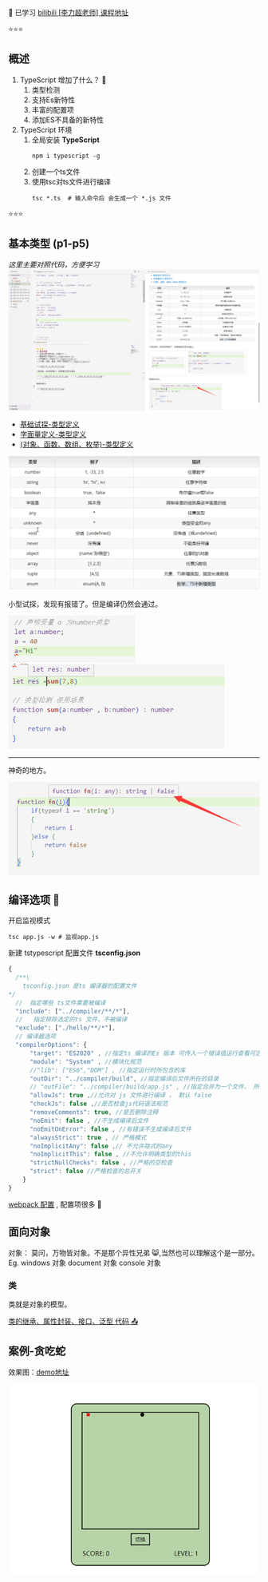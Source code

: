 :1234: 已学习 [bilibili [李力超老师] 课程地址](https://www.bilibili.com/video/BV1Xy4y1v7S2?p=1)

⭐⭐⭐
## 概述
1. TypeScript 增加了什么？ 🔰
   1. 类型检测
   2. 支持Es新特性
   3. 丰富的配置项
   4. 添加ES不具备的新特性
2. TypeScript 环境
   1. 全局安装 **TypeScript**
        ```**shell**
        npm i typescript -g
        ```
   2. 创建一个ts文件
   3. 使用tsc对ts文件进行编译
        ```shell
        tsc *.ts  # 输入命令后 会生成一个 *.js 文件
        ```
⭐⭐⭐
## 基本类型 (p1-p5)
<i>这里主要对照代码，方便学习</i>
![](2022-07-21-00-33-08.png)
+ [基础试探-类型定义](./begin/basic.ts)
+ [字面量定义-类型定义](./begin/2_type.ts)
+ [(对象、函数、数组、枚举)-类型定义](./begin/2_type.ts)

![](2022-07-21-00-10-39.png)

小型试探，发现有报错了。但是编译仍然会通过。

![](./2022-07-20-23-29-11.png)
![](./2022-07-20-23-39-29.png)
****
神奇的地方。

![](2022-07-20-23-59-47.png)
 
## 编译选项 🎰
开启监视模式
```shell
tsc app.js -w # 监视app.js
```
新建 tstypescript 配置文件 **tsconfig.json**
```ts
{
  /**\
    tsconfig.json 是ts 编译器的配置文件
*/
  //  指定哪些 ts文件需要被编译
  "include": ["../compiler/**/*"],
  //   指定排除选定的ts 文件，不被编译
  "exclude": ["./hello/**/*"],
  // 编译器选项
  "compilerOptions": {
      "target": "ES2020" , //指定ts 编译的Es 版本 可传入一个错误值运行查看可选版本
      "module": "System" , //模块化规范
      //"lib": ["ES6","DOM"] , //指定运行时所包含的库
      "outDir": "../compiler/build", //指定编译后文件所在的目录
      // "outFile": "../compiler/build/app.js" , //指定合并为一个文件， 所有全局作用域中代码会合并到同一个文件
      "allowJs": true ,//允许对 js 文件进行编译 ， 默认 false
      "checkJs": false ,//是否检查js代码语法规范
      "removeComments": true, //是否删除注释
      "noEmit": false , //不生成编译后文件
      "noEmitOnError": false , //有错误不生成编译后文件
      "alwaysStrict": true , // 严格模式
      "noImplicitAny": false ,// 不允许隐式的any
      "noImplicitThis": false , //不允许明确类型的this
      "strictNullChecks": false , //严格的空检查
      "strict": false //严格检查的总开关
    }
}
```

[webpack 配置](./webpack-pro/webpack.config.js) , 配置项很多 🍈

## 面向对象
对象： 莫问，万物皆对象。不是那个异性兄弟 😸,当然也可以理解这个是一部分。
Eg. 
   windows 对象
   document 对象
   console 对象


### 类 

类就是对象的模型。

[类的继承、属性封装、接口、泛型 代码 📤](./object/src/index.ts)


## 案例-贪吃蛇
效果图：[demo地址](./demo)

![](2022-07-22-23-03-31.png)
